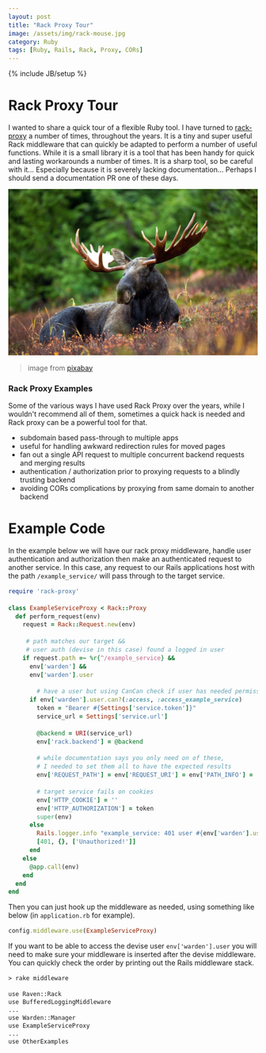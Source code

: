 ```yaml
---
layout: post
title: "Rack Proxy Tour"
image: /assets/img/rack-mouse.jpg
category: Ruby
tags: [Ruby, Rails, Rack, Proxy, CORs]
---
```

{% include JB/setup %}


# Rack Proxy Tour

I wanted to share a quick tour of a flexible Ruby tool. I have turned to [rack-proxy](https://github.com/ncr/rack-proxy) a number of times, throughout the years. It is a tiny and super useful Rack middleware that can quickly be adapted to perform a number of useful functions. While it is a small library it is a tool that has been handy for quick and lasting workarounds a number of times. It is a sharp tool, so be careful with it... Especially because it is severely lacking documentation... Perhaps I should send a documentation PR one of these days.

![Job Challenge](/assets/img/rack-mouse.jpg)
> image from [pixabay](https://pixabay.com/en/moose-moose-rack-male-bull-animal-70254/)

### Rack Proxy Examples

Some of the various ways I have used Rack Proxy over the years, while I wouldn't recommend all of them, sometimes a quick hack is needed and Rack proxy can be a powerful tool for that.

* subdomain based pass-through to multiple apps
* useful for handling awkward redirection rules for moved pages
* fan out a single API request to multiple concurrent backend requests and merging results
* authentication / authorization prior to proxying requests to a blindly trusting backend
* avoiding CORs complications by proxying from same domain to another backend

# Example Code

In the example below we will have our rack proxy middleware, handle user authentication and authorization then make an authenticated request to another service. In this case, any request to our Rails applications host with the path `/example_service/` will pass through to the target service.

```ruby
require 'rack-proxy'

class ExampleServiceProxy < Rack::Proxy
  def perform_request(env)
    request = Rack::Request.new(env)

	 # path matches our target &&
	 # user auth (devise in this case) found a logged in user
    if request.path =~ %r{^/example_service} &&
      env['warden'] &&
      env['warden'].user

		# have a user but using CanCan check if user has needed permissions
      if env['warden'].user.can?(:access, :access_example_service)
        token = "Bearer #{Settings['service.token']}"
        service_url = Settings['service.url']

        @backend = URI(service_url)
        env['rack.backend'] = @backend
        
        # while documentation says you only need on of these,
        # I needed to set them all to have the expected results
        env['REQUEST_PATH'] = env['REQUEST_URI'] = env['PATH_INFO'] = '/api/target_service_path'
        
        # target service fails on cookies
        env['HTTP_COOKIE'] = ''
        env['HTTP_AUTHORIZATION'] = token
        super(env)
      else
        Rails.logger.info "example_service: 401 user #{env['warden'].user.inspect} denied"
        [401, {}, ['Unauthorized!']]
      end
    else
      @app.call(env)
    end
  end
end
```

Then you can just hook up the middleware as needed, using something like below (in `application.rb` for example).

```ruby
config.middleware.use(ExampleServiceProxy)
```

If you want to be able to access the devise user `env['warden'].user` you will need to make sure your middleware is inserted after the devise middleware. You can quickly check the order by printing out the Rails middleware stack.

```
> rake middleware

use Raven::Rack
use BufferedLoggingMiddleware
...
use Warden::Manager
use ExampleServiceProxy
...
use OtherExamples
```
